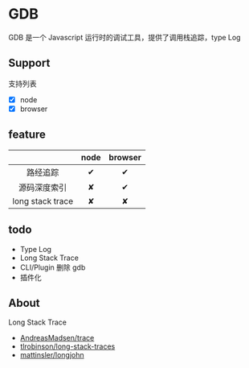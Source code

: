# GDB

GDB 是一个 Javascript 运行时的调试工具，提供了调用栈追踪，type Log

## Support

支持列表

- [x] node
- [x] browser

## feature

|                  | node | browser |
| :--------------: | :--: | :-----: |
|     路经追踪     |  ✔   |    ✔    |
|   源码深度索引   |  ✘   |    ✔    |
| long stack trace |  ✘   |    ✘    |

## todo

- Type Log
- Long Stack Trace
- CLI/Plugin 删除 gdb
- 插件化

## About

Long Stack Trace

- [AndreasMadsen/trace](https://github.com/AndreasMadsen/trace)
- [tlrobinson/long-stack-traces](https://github.com/tlrobinson/long-stack-traces)
- [mattinsler/longjohn](https://github.com/mattinsler/longjohn)
